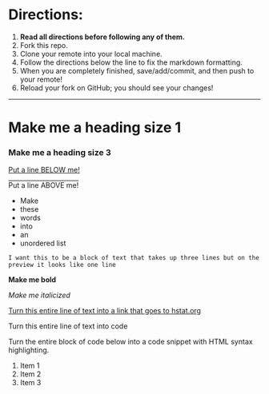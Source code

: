 # Directions:
1. **Read all directions before following any of them.**
2. Fork this repo.
2. Clone your remote into your local machine.
3. Follow the directions below the line to fix the markdown formatting.
4. When you are completely finished, save/add/commit, and then push to your remote!
5. Reload your fork on GitHub; you should see your changes!

---

# Make me a heading size 1
### Make me a heading size 3

<span style = "text-decoration: underline"> Put a line BELOW me! </span>



<span style = "text-decoration: overline"> Put a line ABOVE me! </span>

* Make
* these
* words
* into
* an
* unordered list

`I want this to be a block of text
that takes up three lines but on
the preview it looks like one line`

**Make me bold**

_Make me italicized_

[Turn this entire line of text into a link that goes to hstat.org](hstat.org)

Turn this entire line of text into code

Turn the entire block of code below into a code snippet with HTML syntax highlighting.

<ol>
    <li>Item 1</li>
    <li>Item 2</li>
    <li>Item 3</li>
</ol>